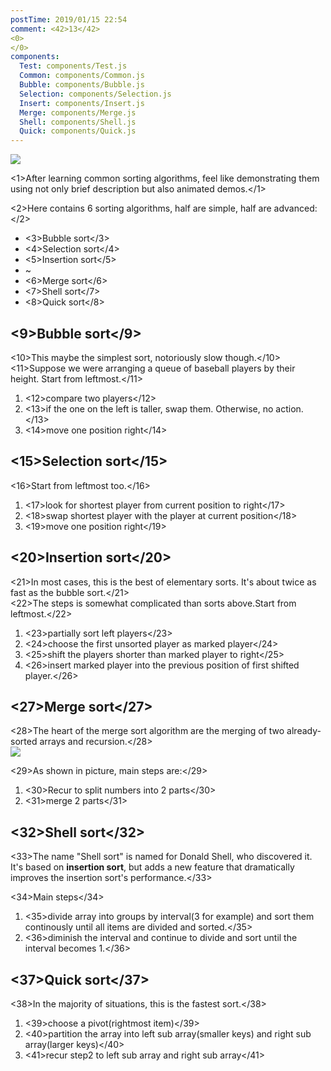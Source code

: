 ```yaml
---
postTime: 2019/01/15 22:54
comment: <42>13</42>
<0>
</0>
components:
  Test: components/Test.js
  Common: components/Common.js
  Bubble: components/Bubble.js
  Selection: components/Selection.js
  Insert: components/Insert.js
  Merge: components/Merge.js
  Shell: components/Shell.js
  Quick: components/Quick.js
---
```

<Test />
<Common />

![](https://terry-su.github.io/BlogCDN/images/simpson-evolution.jpg)    

<1>After learning common sorting algorithms, feel like demonstrating them using not only brief description but also animated demos.</1>

<2>Here contains 6 sorting algorithms, half are simple, half are advanced:</2>
* <3>Bubble sort</3>
* <4>Selection sort</4>
* <5>Insertion sort</5>
* ~
* <6>Merge sort</6>
* <7>Shell sort</7>
* <8>Quick sort</8>



## <9>Bubble sort</9>
<10>This maybe the simplest sort, notoriously slow though.</10>  
<11>Suppose we were arranging a queue of baseball players by their height. 
Start from leftmost.</11>
1. <12>compare two players</12> 
2. <13>if the one on the left is taller, swap them. Otherwise, no action.</13>
3. <14>move one position right</14>

<Bubble />


## <15>Selection sort</15>
<16>Start from leftmost too.</16>
1. <17>look for shortest player from current position to right</17>
2. <18>swap shortest player with the player at current position</18>
2. <19>move one position right</19>


<Selection />


## <20>Insertion sort</20>
<21>In most cases, this is the best of elementary sorts. It's about twice as fast as the bubble sort.</21>  
<22>The steps is somewhat complicated than sorts above.Start from leftmost.</22>
1. <23>partially sort left players</23>
2. <24>choose the first unsorted player as marked player</24>
3. <25>shift the players shorter than marked player to right</25>
4. <26>insert marked player into the previous  position of first shifted player.</26>

<Insert />





## <27>Merge sort</27>
<28>The heart of the merge sort algorithm are the merging of two already-sorted arrays and recursion.</28>  
![](https://upload.wikimedia.org/wikipedia/commons/thumb/e/e6/Merge_sort_algorithm_diagram.svg/800px-Merge_sort_algorithm_diagram.svg.png)

<29>As shown in picture, main steps are:</29>
1. <30>Recur to split numbers into 2 parts</30>
2. <31>merge 2 parts</31>

<Merge />

## <32>Shell sort</32>
<33>The name "Shell sort" is named for Donald Shell, who discovered it. It's based on **insertion sort**, but adds a new feature that dramatically improves the insertion sort's performance.</33>  

<34>Main steps</34>
1. <35>divide array into groups by interval(3 for example) and sort them continously until all items are divided and sorted.</35>
2. <36>diminish the interval and continue to divide and sort until the interval becomes 1.</36>

<Shell />



## <37>Quick sort</37>
<38>In the majority of situations, this is the fastest sort.</38>

1. <39>choose a pivot(rightmost item)</39>
2. <40>partition the array into left sub array(smaller keys) and right sub array(larger keys)</40>
3. <41>recur step2 to left sub array and right sub array</41>

<Quick />